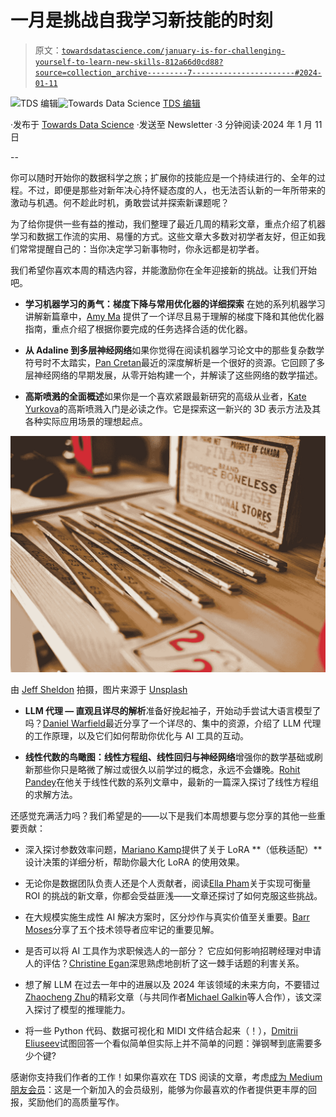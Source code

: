 # 一月是挑战自我学习新技能的时刻

> 原文：[`towardsdatascience.com/january-is-for-challenging-yourself-to-learn-new-skills-812a66d0cd88?source=collection_archive---------7-----------------------#2024-01-11`](https://towardsdatascience.com/january-is-for-challenging-yourself-to-learn-new-skills-812a66d0cd88?source=collection_archive---------7-----------------------#2024-01-11)

[](https://towardsdatascience.medium.com/?source=post_page---byline--812a66d0cd88--------------------------------)![TDS 编辑](https://towardsdatascience.medium.com/?source=post_page---byline--812a66d0cd88--------------------------------)[](https://towardsdatascience.com/?source=post_page---byline--812a66d0cd88--------------------------------)![Towards Data Science](https://towardsdatascience.com/?source=post_page---byline--812a66d0cd88--------------------------------) [TDS 编辑](https://towardsdatascience.medium.com/?source=post_page---byline--812a66d0cd88--------------------------------)

·发布于 [Towards Data Science](https://towardsdatascience.com/?source=post_page---byline--812a66d0cd88--------------------------------) ·发送至 Newsletter ·3 分钟阅读·2024 年 1 月 11 日

--

你可以随时开始你的数据科学之旅；扩展你的技能应是一个持续进行的、全年的过程。不过，即便是那些对新年决心持怀疑态度的人，也无法否认新的一年所带来的激动与机遇。何不趁此时机，勇敢尝试并探索新课题呢？

为了给你提供一些有益的推动，我们整理了最近几周的精彩文章，重点介绍了机器学习和数据工作流的实用、易懂的方式。这些文章大多数对初学者友好，但正如我们常常提醒自己的：当你决定学习新事物时，你永远都是初学者。

我们希望你喜欢本周的精选内容，并能激励你在全年迎接新的挑战。让我们开始吧。

+   **学习机器学习的勇气：梯度下降与常用优化器的详细探索** 在她的系列机器学习讲解新篇章中，[Amy Ma](https://medium.com/u/d6d8df787b?source=post_page---user_mention--812a66d0cd88--------------------------------) 提供了一个详尽且易于理解的梯度下降和其他优化器指南，重点介绍了根据你要完成的任务选择合适的优化器。

+   **从 Adaline 到多层神经网络**如果你觉得在阅读机器学习论文中的那些复杂数学符号时不太踏实，[Pan Cretan](https://medium.com/u/ff990ba57425?source=post_page---user_mention--812a66d0cd88--------------------------------)最近的深度解析是一个很好的资源。它回顾了多层神经网络的早期发展，从零开始构建一个，并解读了这些网络的数学描述。

+   **高斯喷溅的全面概述**如果你是一个喜欢紧跟最新研究的高级从业者，[Kate Yurkova](https://medium.com/u/16ecfab4b128?source=post_page---user_mention--812a66d0cd88--------------------------------)的高斯喷溅入门是必读之作。它是探索这一新兴的 3D 表示方法及其各种实际应用场景的理想起点。

![](img/b0cfb7c9ae3a678a6d7dcb469157f943.png)

由 [Jeff Sheldon](https://unsplash.com/@ugmonk?utm_source=medium&utm_medium=referral) 拍摄，图片来源于 [Unsplash](https://unsplash.com/?utm_source=medium&utm_medium=referral)

+   **LLM 代理 — 直观且详尽的解析**准备好挽起袖子，开始动手尝试大语言模型了吗？[Daniel Warfield](https://medium.com/u/bdc4072cbfdc?source=post_page---user_mention--812a66d0cd88--------------------------------)最近分享了一个详尽的、集中的资源，介绍了 LLM 代理的工作原理，以及它们如何帮助你优化与 AI 工具的互动。

+   **线性代数的鸟瞰图：线性方程组、线性回归与神经网络**增强你的数学基础或刷新那些你只是略微了解过或很久以前学过的概念，永远不会嫌晚。[Rohit Pandey](https://medium.com/u/a743c5fec8cd?source=post_page---user_mention--812a66d0cd88--------------------------------)在他关于线性代数的系列文章中，最新的一篇深入探讨了线性方程组的求解方法。

还感觉充满活力吗？我们希望是的——以下是我们本周想要与您分享的其他一些重要贡献：

+   深入探讨参数效率问题，[Mariano Kamp](https://medium.com/u/1ed8ca6eb79f?source=post_page---user_mention--812a66d0cd88--------------------------------)提供了关于 LoRA **（低秩适配）**设计决策的详细分析，帮助你最大化 LoRA 的使用效果。

+   无论你是数据团队负责人还是个人贡献者，阅读[Ella Pham](https://medium.com/u/7da00bf67be3?source=post_page---user_mention--812a66d0cd88--------------------------------)关于实现可衡量 ROI 的挑战的新文章，你都会受益匪浅——文章还探讨了如何克服这些挑战。

+   在大规模实施生成性 AI 解决方案时，区分炒作与真实价值至关重要。[Barr Moses](https://medium.com/u/2818bac48708?source=post_page---user_mention--812a66d0cd88--------------------------------)分享了五个技术领导者应牢记的重要见解。

+   是否可以将 AI 工具作为求职候选人的一部分？ 它应如何影响招聘经理对申请人的评估？[Christine Egan](https://medium.com/u/8e9b4d1cb38?source=post_page---user_mention--812a66d0cd88--------------------------------)深思熟虑地剖析了这一棘手话题的利害关系。

+   想了解 LLM 在过去一年中的进展以及 2024 年该领域的未来方向，不要错过[Zhaocheng Zhu](https://medium.com/u/f578d0551979?source=post_page---user_mention--812a66d0cd88--------------------------------)的精彩文章（与共同作者[Michael Galkin](https://medium.com/u/4d4f8ddd1e68?source=post_page---user_mention--812a66d0cd88--------------------------------)等人合作），该文深入探讨了模型的推理能力。

+   将一些 Python 代码、数据可视化和 MIDI 文件结合起来（！），[Dmitrii Eliuseev](https://medium.com/u/65c1f6ba75db?source=post_page---user_mention--812a66d0cd88--------------------------------)试图回答一个看似简单但实际上并不简单的问题：弹钢琴到底需要多少个键?

感谢你支持我们作者的工作！如果你喜欢在 TDS 阅读的文章，考虑[成为 Medium 朋友会员](https://blog.medium.com/become-a-friend-of-medium-dd2fa7bf16c3)：这是一个新加入的会员级别，能够为你最喜欢的作者提供更丰厚的回报，奖励他们的高质量写作。
